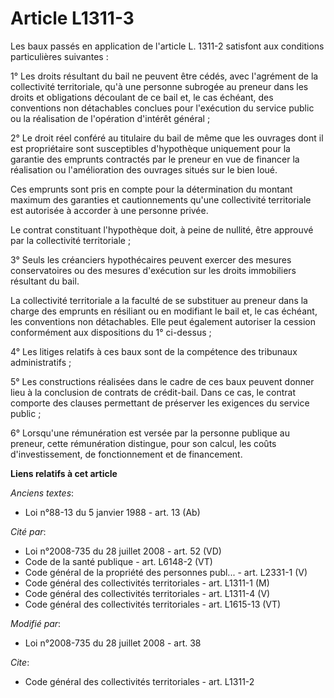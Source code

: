 # Article L1311-3

Les baux passés en application de l'article L. 1311-2 satisfont aux conditions particulières suivantes : 

1° Les droits résultant du bail ne peuvent être cédés, avec l'agrément de la collectivité territoriale, qu'à une personne
subrogée au preneur dans les droits et obligations découlant de ce bail et, le cas échéant, des conventions non détachables
conclues pour l'exécution du service public ou la réalisation de l'opération d'intérêt général ; 

2° Le droit réel conféré au titulaire du bail de même que les ouvrages dont il est propriétaire sont susceptibles
d'hypothèque uniquement pour la garantie des emprunts contractés par le preneur en vue de financer la réalisation ou
l'amélioration des ouvrages situés sur le bien loué. 

Ces emprunts sont pris en compte pour la détermination du montant maximum des garanties et cautionnements qu'une collectivité
territoriale est autorisée à accorder à une personne privée. 

Le contrat constituant l'hypothèque doit, à peine de nullité, être approuvé par la collectivité territoriale ; 

3° Seuls les créanciers hypothécaires peuvent exercer des mesures conservatoires ou des mesures d'exécution sur les droits
immobiliers résultant du bail. 

La collectivité territoriale a la faculté de se substituer au preneur dans la charge des emprunts en résiliant ou en
modifiant le bail et, le cas échéant, les conventions non détachables. Elle peut également autoriser la cession conformément
aux dispositions du 1° ci-dessus ; 

4° Les litiges relatifs à ces baux sont de la compétence des tribunaux administratifs ; 

5° Les constructions réalisées dans le cadre de ces baux peuvent donner lieu à la conclusion de contrats de crédit-bail. Dans
ce cas, le contrat comporte des clauses permettant de préserver les exigences du service public ; 

6° Lorsqu'une rémunération est versée par la personne publique au preneur, cette rémunération distingue, pour son calcul, les
coûts d'investissement, de fonctionnement et de financement.

**Liens relatifs à cet article**

_Anciens textes_:

  - Loi n°88-13 du 5 janvier 1988 - art. 13 (Ab)

_Cité par_:

  - Loi n°2008-735 du 28 juillet 2008 - art. 52 (VD)
  - Code de la santé publique - art. L6148-2 (VT)
  - Code général de la propriété des personnes publ... - art. L2331-1 (V)
  - Code général des collectivités territoriales - art. L1311-1 (M)
  - Code général des collectivités territoriales - art. L1311-4 (V)
  - Code général des collectivités territoriales - art. L1615-13 (VT)

_Modifié par_:

  - Loi n°2008-735 du 28 juillet 2008 - art. 38

_Cite_:

  - Code général des collectivités territoriales - art. L1311-2
